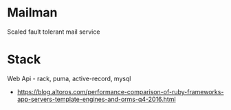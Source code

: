# Mailman

Scaled fault tolerant mail service

# Stack
Web Api - rack, puma, active-record, mysql
- https://blog.altoros.com/performance-comparison-of-ruby-frameworks-app-servers-template-engines-and-orms-q4-2016.html